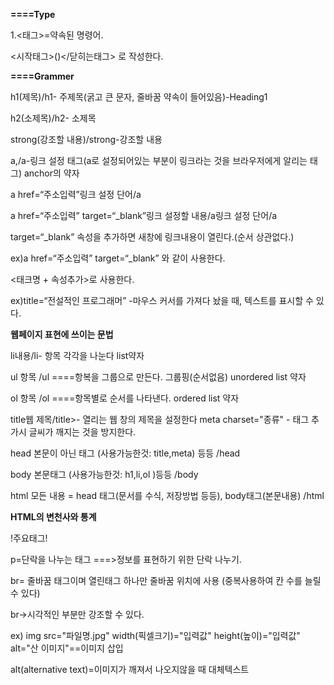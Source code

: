 <strong>====Type</strong>

1.<태그>=약속된 명령어.

<시작태그>()</닫히는태그> 로 작성한다.

<strong>====Grammer</strong>

h1(제목)/h1- 주제목(굵고 큰 문자, 줄바꿈 약속이 들어있음)-Heading1

h2(소제목)/h2- 소제목

strong(강조할 내용)/strong-강조할 내용

a,/a-링크 설정 태그(a로 설정되어있는 부분이 링크라는 것을 브라우저에게 알리는 태그) anchor의 약자

a href=“주소입력”링크 설정 단어/a

a href=“주소입력” target=“_blank”링크 설정할 내용/a링크 설정 단어/a

target=“_blank” 속성을 추가하면 새창에 링크내용이 열린다.(순서 상관없다.)

ex)a href=“주소입력” target=“_blank” 와 같이 사용한다.

<태크명 + 속성추가>로 사용한다.

ex)title=“전설적인 프로그래머” -마우스 커서를 가져다 놨을 때, 텍스트를 표시할 수 있다.
 
<strong>웹페이지 표현에 쓰이는 문법</strong>


li내용/li- 항목 각각을 나눈다 list약자

ul
항목
/ul  ====항복을 그룹으로 만든다. 
그룹핑(순서없음) unordered list 약자

ol
항목
/ol   ====항목별로 순서를 나타낸다.  ordered list 약자

title웹 제목/title>- 열리는 웹 창의 제목을 설정한다
meta charset="종류" - 태그 추가시 글씨가 깨지는 것을 방지한다.

head
본문이 아닌 태그  (사용가능한것: title,meta)  등등
/head

body
본문태그   (사용가능한것: h1,li,ol )등등
/body

html
모든 내용 = head 태그(문서를 수식, 저장방법 등등), body태그(본문내용)
/html


<strong>HTML의 변천사와 통계</strong>

!주요태그!
 
p=단락을 나누는 태그  ===>정보를 표현하기 위한 단락 나누기.


br= 줄바꿈 태그이며 열린태그 하나만 줄바꿈 위치에 사용
       (중복사용하여 칸 수를 늘릴 수 있다)
       
       
br->시각적인 부분만 강조할 수 있다.


ex) img src="파일명.jpg" width(픽셀크기)="입력값" height(높이)="입력값" alt="산 이미지"==이미지 삽입 


alt(alternative text)=이미지가 깨져서 나오지않을 때 대체텍스트
